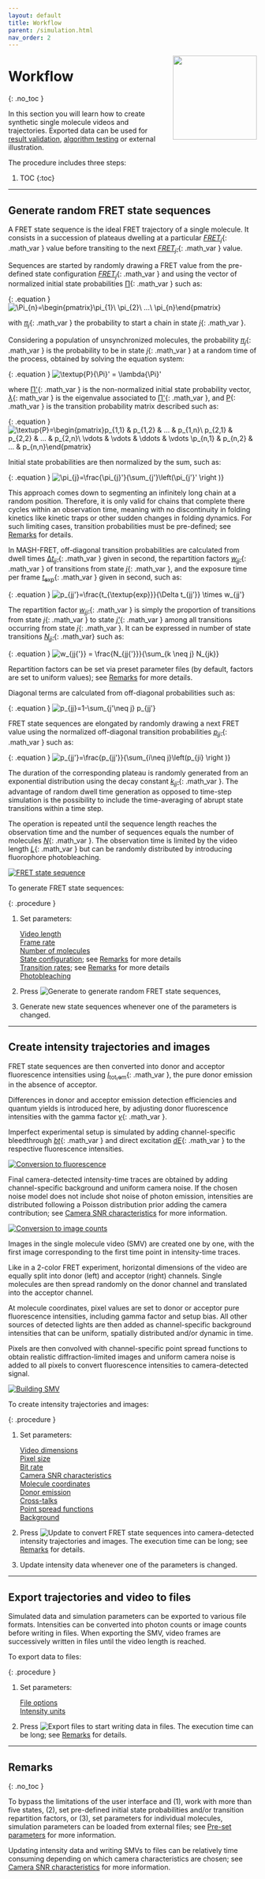 ```yaml
---
layout: default
title: Workflow
parent: /simulation.html
nav_order: 2
---
```


<img src="../assets/images/logos/logo-simulation_400px.png" width="170" style="float:right; margin-left: 15px;"/>

# Workflow
{: .no_toc }

In this section you will learn how to create synthetic single molecule videos and trajectories. 
Exported data can be used for 
[result validation](../tutorials/validate-results.html), 
[algorithm testing](../tutorials/test-algorithms.html) or external illustration.

The procedure includes three steps:

1. TOC
{:toc}


---

## Generate random FRET state sequences

A FRET state sequence is the ideal FRET trajectory of a single molecule. 
It consists in a succession of plateaus dwelling at a particular 
[*FRET*<sub>*j*</sub>](){: .math_var } value before transiting to the next 
[*FRET*<sub>*j'*</sub>](){: .math_var } value. 

Sequences are started by randomly drawing a FRET value from the pre-defined state configuration 
[*FRET*<sub>*j*</sub>](){: .math_var } and using the vector of normalized initial state probabilities 
[&#928;](){: .math_var } such as:

{: .equation }
![\Pi_{n}=\begin{pmatrix}\pi_{1}\\ \pi_{2}\\ ...\\ \pi_{n}\end{pmatrix}](../assets/images/equations/sim-eq-transition-probability-05.gif "Initial state probabilities")

with 
[*&#960;*<sub>*j*</sub>](){: .math_var } the probability to start a chain in state 
[*j*](){: .math_var }.

Considering a population of unsynchronized molecules, the probability 
[*&#960;*<sub>*j*</sub>](){: .math_var } is the probability to be in state 
[*j*](){: .math_var } at a random time of the process, obtained by solving the equation system:

{: .equation }
![\textup{P}{\Pi}' = \lambda{\Pi}'](../assets/images/equations/sim-eq-transition-probability-03.gif "Overall state probability")

where 
[&#928;'](){: .math_var } is the non-normalized initial state probability vector, 
[*&#955;*](){: math_var } is the eigenvalue associated to 
[&#928;'](){: .math_var }, and 
[P](){: .math_var } is the transition probability matrix described such as:

{: .equation }
![\textup{P}=\begin{pmatrix}p_{1,1} & p_{1,2} & ... & p_{1,n}\\ p_{2,1} & p_{2,2} & ... & p_{2,n}\\ \vdots & \vdots & \ddots  & \vdots  \\p_{n,1} & p_{n,2} & ... & p_{n,n}\end{pmatrix}](../assets/images/equations/sim-eq-transition-probability-04.gif "Transition probability matrix")

Initial state probabilities are then normalized by the sum, such as:

{: .equation }
![\pi_{j}=\frac{\pi_{j}'}{\sum_{j'}\left(\pi_{j'}' \right )}](../assets/images/equations/sim-eq-transition-probability-06.gif "Initial state probabilities")


This approach comes down to segmenting an infinitely long chain at a random position. 
Therefore, it is only valid for chains that complete there cycles within an observation time, meaning with no discontinuity in folding kinetics like kinetic traps or other sudden changes in folding dynamics.
For such limiting cases, transition probabilities must be pre-defined; see 
[Remarks](#remarks) for details.

In MASH-FRET, off-diagonal transition probabilities are calculated from dwell times 
[&#916;*t*<sub>*jj'*</sub>](){: .math_var } given in second, 
the repartition factors
[*w*<sub>*jj'*</sub>](){: .math_var } of transitions from state 
[*j*](){: .math_var }, and the exposure time per frame
[*t*<sub>exp</sub>](){: .math_var } given in second, such as:

{: .equation }
![p_{jj'}=\frac{t_{\textup{exp}}}{\Delta t_{jj'}} \times w_{jj'}](../assets/images/equations/sim-eq-transition-probability-01.gif "Off-diagonal transition probabilities")

The repartition factor 
[*w*<sub>*jj'*</sub>](){: .math_var }
is simply the proportion of transitions from state 
[*j*](){: .math_var } to state 
[*j'*](){: .math_var } among all transitions occurring from state 
[*j*](){: .math_var }. 
It can be expressed in number of state transitions 
[*N*<sub>*jj'*</sub>](){: .math_var} such as:

{: .equation }
![w_{jj{'}} = \frac{N_{jj{'}}}{\sum_{k \neq j} N_{jk}}](../assets/images/equations/sim-eq-transition-probability-08.gif "Transition repartition factor")

Repartition factors can be set via preset parameter files (by default, factors are set to uniform values); see 
[Remarks](#remarks) for more details.

Diagonal terms are calculated from off-diagonal probabilities such as:

{: .equation }
![p_{jj}=1-\sum_{j'\neq j} p_{jj'}](../assets/images/equations/sim-eq-transition-probability-02.gif "Diagonal transition probabilities")

FRET state sequences are elongated by randomly drawing a next FRET value using the normalized off-diagonal transition probabilities 
[*p*<sub>*jj'*</sub>](){: .math_var } such as:

{: .equation }
![p_{jj'}=\frac{p_{jj'}}{\sum_{i\neq j}\left(p_{ji} \right )}](../assets/images/equations/sim-eq-transition-probability-07.gif "Normalized off-diagonal transition probabilities")

The duration of the corresponding plateau is randomly generated from an exponential distribution using the decay constant
[*k*<sub>*jj'*</sub>](){: .math_var }. 
The advantage of random dwell time generation as opposed to time-step simulation is the possibility to include the time-averaging of abrupt state transitions within a time step.

The operation is repeated until the sequence length reaches the observation time and the number of sequences equals the number of molecules 
[*N*](){: .math_var }. 
The observation time is limited by the video length 
[*L*](){: .math_var } but can be randomly distributed by introducing fluorophore photobleaching.

<a class="plain" href="../assets/images/figures/sim-workflow-scheme-state-sequence.png">![FRET state sequence](../assets/images/figures/sim-workflow-scheme-state-sequence.png "Generate FRET state sequences")</a>

To generate FRET state sequences:

{: .procedure }
1. Set parameters:  
     
   [Video length](panels/panel-video-parameters.html#video-length)  
   [Frame rate](panels/panel-video-parameters.html#frame-rate)  
   [Number of molecules](panels/panel-molecules.html#number-of-molecules)  
   [State configuration](panels/panel-molecules.html#state-configuration); see 
   [Remarks](#remarks) for more details  
   [Transition rates](panels/panel-molecules.html#transition-rates); see 
   [Remarks](#remarks) for more details  
   [Photobleaching](panels/panel-molecules.html#photobleaching)  
     
1. Press 
![Generate](../assets/images/gui/sim-but-generate.png "Generate") to generate random FRET state sequences,  
     
1. Generate new state sequences whenever one of the parameters is changed.


---

## Create intensity trajectories and images 

FRET state sequences are then converted into donor and acceptor fluorescence intensities using 
[*I*<sub>tot,em</sub>](){: .math_var }, the pure donor emission in the absence of acceptor.

Differences in donor and acceptor emission detection efficiencies and quantum yields is introduced here, by adjusting donor fluorescence intensities with the gamma factor 
[*&#947;*](){: .math_var }.

Imperfect experimental setup is simulated by adding channel-specific bleedthrough 
[*bt*](){: .math_var } and direct excitation 
[*dE*](){: .math_var } to the respective fluorescence intensities.

<a class="plain" href="../assets/images/figures/sim-workflow-scheme-convert-to-intensity.png">![Conversion to fluorescence](../assets/images/figures/sim-workflow-scheme-convert-to-intensity.png "Convert sequences to fluorescence intensities")</a>

Final camera-detected intensity-time traces are obtained by adding channel-specific background and uniform camera noise.
If the chosen noise model does not include shot noise of photon emission, intensities are distributed following a Poisson distribution prior adding the camera contribution; see 
[Camera SNR characteristics](panels/panel-video-parameters.html#camera-snr-characteristics) for more information.

<a class="plain" href="../assets/images/figures/sim-workflow-scheme-convert-to-image-count.png">![Conversion to image counts](../assets/images/figures/sim-workflow-scheme-convert-to-image-count.png "Convert fluorescence intensities to image counts")</a>

Images in the single molecule video (SMV) are created one by one, with the first image corresponding to the first time point in intensity-time traces.

Like in a 2-color FRET experiment, horizontal dimensions of the video are equally split into donor (left) and acceptor (right) channels. 
Single molecules are then spread randomly on the donor channel and translated into the acceptor channel.

At molecule coordinates, pixel values are set to donor or acceptor pure fluorescence intensities, including gamma factor and setup bias.
All other sources of detected lights are then added as channel-specific background intensities that can be uniform, spatially distributed and/or dynamic in time. 

Pixels are then convolved with channel-specific point spread functions to obtain realistic diffraction-limited images and uniform camera noise is added to all pixels to convert fluorescence intensities to camera-detected signal. 

<a class="plain" href="../assets/images/figures/sim-workflow-scheme-build-video.gif">![Building SMV](../assets/images/figures/sim-workflow-scheme-build-video.gif "Building SMV from fluorescence intensity-time traces")</a>

To create intensity trajectories and images:

{: .procedure }
1. Set parameters:  
     
   [Video dimensions](panels/panel-video-parameters.html#video-dimensions)  
   [Pixel size](panels/panel-video-parameters.html#pixel-size)  
   [Bit rate](panels/panel-video-parameters.html#bit-rate)  
   [Camera SNR characteristics](panels/panel-video-parameters.html#camera-snr-characteristics)  
   [Molecule coordinates](panels/panel-molecules.html#molecule-coordinates)  
   [Donor emission](panels/panel-molecules.html#donor-emission)  
   [Cross-talks](panels/panel-molecules.html#cross-talks)  
   [Point spread functions](panels/panel-experimental-setup.html#point-spread-functions)  
   [Background](panels/panel-experimental-setup.html#background)  
     
1. Press 
![Update](../assets/images/gui/sim-but-update.png "Update") to convert FRET state sequences into camera-detected intensity trajectories and images. The execution time can be long; see 
[Remarks](#remarks) for details.  
     
1. Update intensity data whenever one of the parameters is changed.


---

## Export trajectories and video to files

Simulated data and simulation parameters can be exported to various file formats.
Intensities can be converted into photon counts or image counts before writing in files.
When exporting the SMV, video frames are successively written in files until the video length is reached.

To export data to files:

{: .procedure }
1. Set parameters:
     
   [File options](panels/panel-export-options.html#file-options)  
   [Intensity units](panels/panel-export-options.html#intensity-units)
     
1. Press 
![Export files](../assets/images/gui/sim-but-export.png "Export files") to start writing data in files. The execution time can be long; see 
[Remarks](#remarks) for details.


---

## Remarks
{: .no_toc }

To bypass the limitations of the user interface and (1), work with more than five states, (2), set pre-defined initial state probabilities and/or transition repartition factors, or (3), set parameters for individual molecules, simulation parameters can be loaded from external files; see 
[Pre-set parameters](panels/panel-molecules.html#pre-set-parameters) for more information.

Updating intensity data and writing SMVs to files can be relatively time consuming depending on which camera characteristics are chosen; see 
[Camera SNR characteristics](panels/panel-video-parameters.html#camera-snr-characteristics) for more information.


